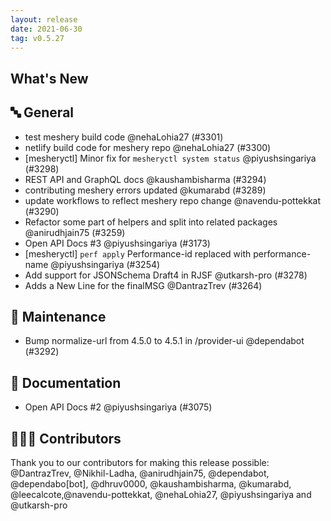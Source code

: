 ```yaml
---
layout: release
date: 2021-06-30
tag: v0.5.27
---
```


## What's New

## 🔤 General

- test meshery build code @nehaLohia27 (#3301)
- netlify build code for meshery repo @nehaLohia27 (#3300)
- [mesheryctl] Minor fix for `mesheryctl system status` @piyushsingariya (#3298)
- REST API and GraphQL docs @kaushambisharma (#3294)
- contributing meshery errors updated @kumarabd (#3289)
- update workflows to reflect meshery repo change @navendu-pottekkat (#3290)
- Refactor some part of helpers and split into related packages
  @anirudhjain75 (#3259)
- Open API Docs #3 @piyushsingariya (#3173)
- [mesheryctl] `perf apply` Performance-id replaced with performance-name @piyushsingariya (#3254)
- Add support for JSONSchema Draft4 in RJSF @utkarsh-pro (#3278)
- Adds a New Line for the finalMSG @DantrazTrev (#3264)

## 🧰 Maintenance

- Bump normalize-url from 4.5.0 to 4.5.1 in /provider-ui @dependabot (#3292)

## 📖 Documentation

- Open API Docs #2 @piyushsingariya (#3075)

## 👨🏽‍💻 Contributors

Thank you to our contributors for making this release possible:
@DantrazTrev, @Nikhil-Ladha, @anirudhjain75, @dependabot, @dependabo[bot], @dhruv0000, @kaushambisharma, @kumarabd, @leecalcote,@navendu-pottekkat, @nehaLohia27, @piyushsingariya and @utkarsh-pro
